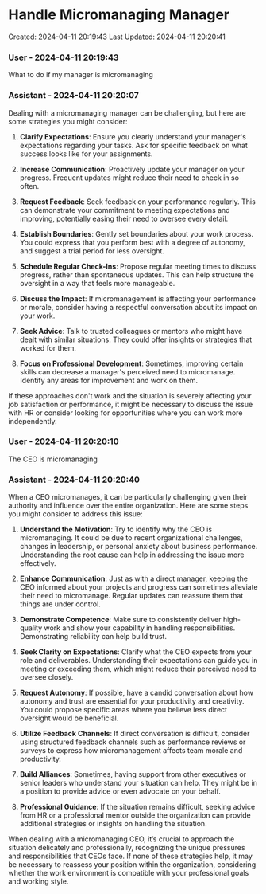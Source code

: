 # Handle Micromanaging Manager

Created: 2024-04-11 20:19:43
Last Updated: 2024-04-11 20:20:41

### User - 2024-04-11 20:19:43

What to do if my manager is micromanaging

### Assistant - 2024-04-11 20:20:07

Dealing with a micromanaging manager can be challenging, but here are some strategies you might consider:

1. **Clarify Expectations**: Ensure you clearly understand your manager's expectations regarding your tasks. Ask for specific feedback on what success looks like for your assignments.

2. **Increase Communication**: Proactively update your manager on your progress. Frequent updates might reduce their need to check in so often.

3. **Request Feedback**: Seek feedback on your performance regularly. This can demonstrate your commitment to meeting expectations and improving, potentially easing their need to oversee every detail.

4. **Establish Boundaries**: Gently set boundaries about your work process. You could express that you perform best with a degree of autonomy, and suggest a trial period for less oversight.

5. **Schedule Regular Check-Ins**: Propose regular meeting times to discuss progress, rather than spontaneous updates. This can help structure the oversight in a way that feels more manageable.

6. **Discuss the Impact**: If micromanagement is affecting your performance or morale, consider having a respectful conversation about its impact on your work.

7. **Seek Advice**: Talk to trusted colleagues or mentors who might have dealt with similar situations. They could offer insights or strategies that worked for them.

8. **Focus on Professional Development**: Sometimes, improving certain skills can decrease a manager's perceived need to micromanage. Identify any areas for improvement and work on them.

If these approaches don't work and the situation is severely affecting your job satisfaction or performance, it might be necessary to discuss the issue with HR or consider looking for opportunities where you can work more independently.

### User - 2024-04-11 20:20:10

The CEO is micromanaging

### Assistant - 2024-04-11 20:20:40

When a CEO micromanages, it can be particularly challenging given their authority and influence over the entire organization. Here are some steps you might consider to address this issue:

1. **Understand the Motivation**: Try to identify why the CEO is micromanaging. It could be due to recent organizational challenges, changes in leadership, or personal anxiety about business performance. Understanding the root cause can help in addressing the issue more effectively.

2. **Enhance Communication**: Just as with a direct manager, keeping the CEO informed about your projects and progress can sometimes alleviate their need to micromanage. Regular updates can reassure them that things are under control.

3. **Demonstrate Competence**: Make sure to consistently deliver high-quality work and show your capability in handling responsibilities. Demonstrating reliability can help build trust.

4. **Seek Clarity on Expectations**: Clarify what the CEO expects from your role and deliverables. Understanding their expectations can guide you in meeting or exceeding them, which might reduce their perceived need to oversee closely.

5. **Request Autonomy**: If possible, have a candid conversation about how autonomy and trust are essential for your productivity and creativity. You could propose specific areas where you believe less direct oversight would be beneficial.

6. **Utilize Feedback Channels**: If direct conversation is difficult, consider using structured feedback channels such as performance reviews or surveys to express how micromanagement affects team morale and productivity.

7. **Build Alliances**: Sometimes, having support from other executives or senior leaders who understand your situation can help. They might be in a position to provide advice or even advocate on your behalf.

8. **Professional Guidance**: If the situation remains difficult, seeking advice from HR or a professional mentor outside the organization can provide additional strategies or insights on handling the situation.

When dealing with a micromanaging CEO, it’s crucial to approach the situation delicately and professionally, recognizing the unique pressures and responsibilities that CEOs face. If none of these strategies help, it may be necessary to reassess your position within the organization, considering whether the work environment is compatible with your professional goals and working style.

